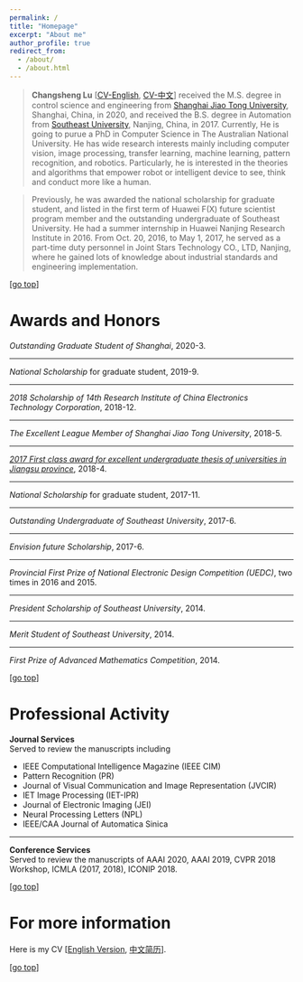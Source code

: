 ```yaml
---
permalink: /
title: "Homepage" 
excerpt: "About me"
author_profile: true
redirect_from: 
  - /about/
  - /about.html
---
```

>**Changsheng Lu** [[CV-English](https://alanlusun.github.io/files/CV_LuChangsheng_EN.pdf), [CV-中文](https://alanlusun.github.io/files/CV_LuChangsheng_CN.pdf)] received the M.S. degree in control science and engineering from [Shanghai Jiao Tong University](https://www.sjtu.edu.cn/), Shanghai, China, in 2020, and received the B.S. degree in Automation from [Southeast University](https://www.seu.edu.cn/), Nanjing, China, in 2017. Currently, He is going to purue a PhD in Computer Science in The Australian National University. He has wide research interests mainly including computer vision, image processing, transfer learning, machine learning, pattern recognition, and robotics. Particularly, he is interested in the theories and algorithms that empower robot or intelligent device to see, think and conduct more like a human.  

>Previously, he was awarded the national scholarship for graduate student, and listed in the first term of Huawei F(X) future scientist program member and the outstanding undergraduate of Southeast University. He had a summer internship in Huawei Nanjing Research Institute in 2016. From Oct. 20, 2016, to May 1, 2017, he served as a part-time duty personnel in Joint Stars Technology CO., LTD, Nanjing, where he gained lots of knowledge about industrial standards and engineering implementation.  

<!-- >I look forward to starting a meaningful and wonderful Ph.D. period and proceeding with the corresponding exercise after my M.S. graduation in 2020. It would be very grateful for your passionate advice~~ -->  

[[go top](https://alanlusun.github.io/)]

Awards and Honors
===  
*Outstanding Graduate Student of Shanghai*, 2020-3.  

---
*National Scholarship* for graduate student, 2019-9.  

---
*2018 Scholarship of 14th Research Institute of China Electronics Technology Corporation*, 2018-12.  

---
*The Excellent League Member of Shanghai Jiao Tong University*, 2018-5.  

---
*[2017 First class award for excellent undergraduate thesis of universities in Jiangsu province](http://jyt.jiangsu.gov.cn/art/2018/9/7/art_58320_7810502.html)*, 2018-4.  

---
*National Scholarship* for graduate student, 2017-11.  

---
*Outstanding Undergraduate of Southeast University*, 2017-6.  

---
*Envision future Scholarship*, 2017-6.

---
*Provincial First Prize of National Electronic Design Competition (UEDC)*, two times in 2016 and 2015.  

---
*President Scholarship of Southeast University*, 2014.

---
*Merit Student of Southeast University*, 2014.

---
*First Prize of Advanced Mathematics Competition*, 2014.  

[[go top](https://alanlusun.github.io/)]  

Professional Activity  
===
**Journal Services**  
Served to review the manuscripts including
- IEEE Computational Intelligence Magazine (IEEE CIM)
- Pattern Recognition (PR)
- Journal of Visual Communication and Image Representation (JVCIR)
- IET Image Processing (IET-IPR)
- Journal of Electronic Imaging (JEI)
- Neural Processing Letters (NPL)
- IEEE/CAA Journal of Automatica Sinica  

---  
**Conference Services**  
Served to review the manuscripts of AAAI 2020, AAAI 2019, CVPR 2018 Workshop, ICMLA (2017, 2018), ICONIP 2018.

[[go top](https://alanlusun.github.io/)] 


For more information  
===  
Here is my CV [[English Version](https://alanlusun.github.io/files/CV_LuChangsheng_EN.pdf), [中文简历](https://alanlusun.github.io/files/CV_LuChangsheng_CN.pdf)].

[[go top](https://alanlusun.github.io/)]
